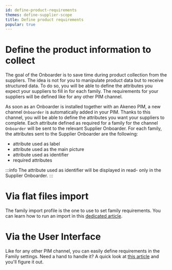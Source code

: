 ```yaml
---
id: define-product-requirements
themes: define-supplier-scope
title: Define product requirements
popular: true
---
```


# Define the product information to collect

The goal of the Onboarder is to save time during product collection from the suppliers. The idea is not for you to manipulate product data but to receive structured data. To do so, you will be able to define the attributes you expect your suppliers to fill in for each family. The requirements for your suppliers will be defined like for any other PIM channel.

As soon as an Onboarder is installed together with an Akeneo PIM, a new channel `Onboarder` is automatically added in your PIM. Thanks to this channel, you will be able to define the attributes you want your suppliers to complete. Each attribute defined as required for a family for the channel `Onboarder` will be sent to the relevant Supplier Onboarder. For each family, the attributes sent to the Supplier Onboarder are the following:

* attribute used as label
* attribute used as the main picture
* attribute used as identifier
* required attributes

:::info
The attribute used as identifier will be displayed in read- only in the Supplier Onboarder.
:::

# Via flat files import

The family import profile is the one to use to set family requirements. You can learn how to run an import in this [dedicated article](https://help.akeneo.com/articles/imports.html#run-an-import).

# Via the User Interface

Like for any other PIM channel, you can easily define requirements in the Family settings. Need a hand to handle it? A quick look at [this article](https://help.akeneo.com/articles/manage-your-families.html#set-an-attribute-required-for-a-channel) and you'll figure it out.
